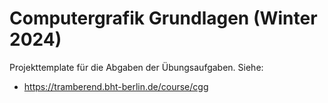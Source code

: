 # Computergrafik Grundlagen (Winter 2024)

Projekttemplate für die Abgaben der Übungsaufgaben. Siehe:

- https://tramberend.bht-berlin.de/course/cgg



